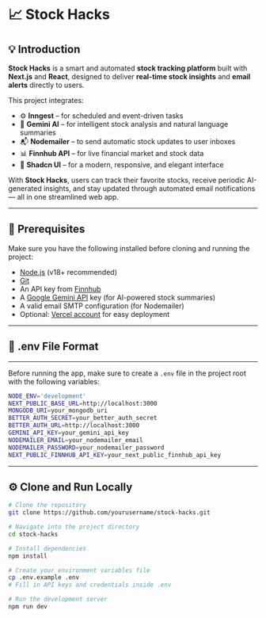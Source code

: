 # 📈 Stock Hacks

## 💡 Introduction
**Stock Hacks** is a smart and automated **stock tracking platform** built with **Next.js** and **React**, designed to deliver **real-time stock insights** and **email alerts** directly to users.  

This project integrates:
- ⚙️ **Inngest** – for scheduled and event-driven tasks  
- 🧠 **Gemini AI** – for intelligent stock analysis and natural language summaries  
- 📬 **Nodemailer** – to send automatic stock updates to user inboxes  
- 📊 **Finnhub API** – for live financial market and stock data  
- 🎨 **Shadcn UI** – for a modern, responsive, and elegant interface  

With **Stock Hacks**, users can track their favorite stocks, receive periodic AI-generated insights, and stay updated through automated email notifications — all in one streamlined web app.

---

## 🧰 Prerequisites
Make sure you have the following installed before cloning and running the project:
- [Node.js](https://nodejs.org/en) (v18+ recommended)
- [Git](https://git-scm.com/)
- An API key from [Finnhub](https://finnhub.io/)
- A [Google Gemini API](https://ai.google.dev/) key (for AI-powered stock summaries)
- A valid email SMTP configuration (for Nodemailer)
- Optional: [Vercel account](https://vercel.com/) for easy deployment

---

## 🌱 .env File Format
---
Before running the app, make sure to create a `.env` file in the project root with the following variables:

```bash
NODE_ENV='development'
NEXT_PUBLIC_BASE_URL=http://localhost:3000
MONGODB_URI=your_mongodb_uri
BETTER_AUTH_SECRET=your_better_auth_secret
BETTER_AUTH_URL=http://localhost:3000
GEMINI_API_KEY=your_gemini_api_key
NODEMAILER_EMAIL=your_nodemailer_email
NODEMAILER_PASSWORD=your_nodemailer_password
NEXT_PUBLIC_FINNHUB_API_KEY=your_next_public_finnhub_api_key
```
---

## ⚙️ Clone and Run Locally

```bash
# Clone the repository
git clone https://github.com/yourusername/stock-hacks.git

# Navigate into the project directory
cd stock-hacks

# Install dependencies
npm install

# Create your environment variables file
cp .env.example .env
# Fill in API keys and credentials inside .env

# Run the development server
npm run dev
